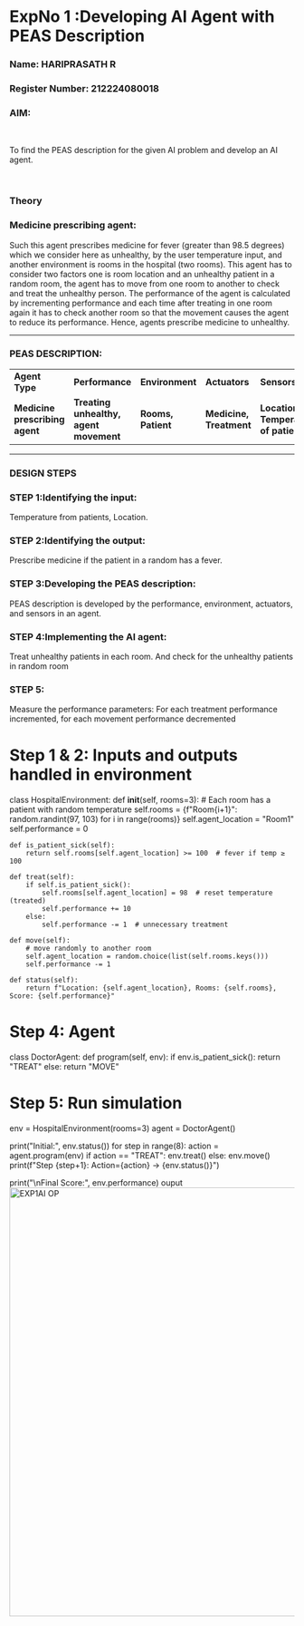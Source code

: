 <h1>ExpNo 1 :Developing AI Agent with PEAS Description</h1>
<h3>Name:   HARIPRASATH R </h3>
<h3>Register Number: 212224080018</h3>


<h3>AIM:</h3>
<br>
<p>To find the PEAS description for the given AI problem and develop an AI agent.</p>
<br>
<h3>Theory</h3>
<h3>Medicine prescribing agent:</h3>
<p>Such this agent prescribes medicine for fever (greater than 98.5 degrees) which we consider here as unhealthy, by the user temperature input, and another environment is rooms in the hospital (two rooms). This agent has to consider two factors one is room location and an unhealthy patient in a random room, the agent has to move from one room to another to check and treat the unhealthy person. The performance of the agent is calculated by incrementing performance and each time after treating in one room again it has to check another room so that the movement causes the agent to reduce its performance. Hence, agents prescribe medicine to unhealthy.</p>
<hr>
<h3>PEAS DESCRIPTION:</h3>
<table>
  <tr>
    <td><strong>Agent Type</strong></td>
    <td><strong>Performance</strong></td>
     <td><strong>Environment</strong></td>
    <td><strong>Actuators</strong></td>
    <td><strong>Sensors</strong></td>
  </tr>
    <tr>
    <td><strong>Medicine prescribing agent</strong></td>
    <td><strong>Treating unhealthy, agent movement</strong></td>
     <td><strong>Rooms, Patient</strong></td>
    <td><strong>Medicine, Treatment</strong></td>
    <td><strong>Location, Temperature of patient</strong></td>
  </tr>
</table>
<hr>
<H3>DESIGN STEPS</H3>
<h3>STEP 1:Identifying the input:</h3>
<p>Temperature from patients, Location.</p>
<h3>STEP 2:Identifying the output:</h3>
<p>Prescribe medicine if the patient in a random has a fever.</p>
<h3>STEP 3:Developing the PEAS description:</h3>
<p>PEAS description is developed by the performance, environment, actuators, and sensors in an agent.</p>
<h3>STEP 4:Implementing the AI agent:</h3>
<p>Treat unhealthy patients in each room. And check for the unhealthy patients in random room</p>
<h3>STEP 5:</h3>
<p>Measure the performance parameters: For each treatment performance incremented, for each movement performance decremented</p>

# Step 1 & 2: Inputs and outputs handled in environment
class HospitalEnvironment:
    def __init__(self, rooms=3):
        # Each room has a patient with random temperature
        self.rooms = {f"Room{i+1}": random.randint(97, 103) for i in range(rooms)}
        self.agent_location = "Room1"
        self.performance = 0

    def is_patient_sick(self):
        return self.rooms[self.agent_location] >= 100  # fever if temp ≥ 100

    def treat(self):
        if self.is_patient_sick():
            self.rooms[self.agent_location] = 98  # reset temperature (treated)
            self.performance += 10
        else:
            self.performance -= 1  # unnecessary treatment

    def move(self):
        # move randomly to another room
        self.agent_location = random.choice(list(self.rooms.keys()))
        self.performance -= 1

    def status(self):
        return f"Location: {self.agent_location}, Rooms: {self.rooms}, Score: {self.performance}"


# Step 4: Agent
class DoctorAgent:
    def program(self, env):
        if env.is_patient_sick():
            return "TREAT"
        else:
            return "MOVE"

# Step 5: Run simulation
env = HospitalEnvironment(rooms=3)
agent = DoctorAgent()

print("Initial:", env.status())
for step in range(8):
    action = agent.program(env)
    if action == "TREAT":
        env.treat()
    else:
        env.move()
    print(f"Step {step+1}: Action={action} -> {env.status()}")

print("\nFinal Score:", env.performance)
ouput<img width="1920" height="757" alt="EXP1AI OP" src="https://github.com/user-attachments/assets/bd94ac4f-3f93-4ab3-81e1-5d7dfa1647b9" />
